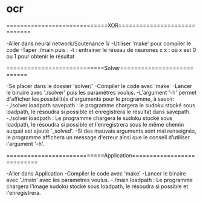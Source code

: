 # ocr
=============================XOR=============================

-Aller dans neural network/Soutenance 1/
-Utiliser 'make' pour compiler le code
-Taper ./main puis :
	-t : entrainer le réseau de neurones
	 x x : où x est 0 ou 1 pour obtenir le résultat

============================Solver===========================

-Se placer dans le dossier 'solver/'
-Compiler le code avec 'make'
-Lancer le binaire avec './solver' puis les paramètres voulus.
-L'argument '-h' permet d'afficher les possibilités d'arguments pour le programme, à savoir:
	-./solver loadpath savepath : le programme chargera le sudoku stocké sous loadpath, le résoudra si possible et enregistrera le résultat dans savepath.
	-./solver loadpath : Le programme chargera le sudoku stocké sous loadpath, le résoudra si possible et l'enregistrera sous le même chemin auquel est ajouté '_solved'.
	-Si des mauvais arguments sont mal renseignés, le programme affichera un message d'erreur ainsi que le conseil d'utiliser l'argument '-h'.

============================Application===========================

-Aller dans Application
-Compiler le code avec 'make'
-Lancer le binaire avec './main' avec les paramètres voulus.
	-./main loadpath : Le programme chargera l'image sudoku stocké sous loadpath, le résoudra si possible et l'enregistrera.
